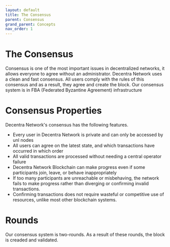```yaml
---
layout: default
title: The Consensus
parent: Consensus
grand_parent: Concepts
nav_order: 1
---
```


# The Consensus

Consensus is one of the most important issues in decentralized networks, it allows everyone to agree without an administrator. Decentra Network uses a clean and fast consensus. All users comply with the rules of this consensus and as a result, they agree and create the block. Our consensus system is in FBA (Federated Byzantine Agreement) infrastructure

# Consensus Properties

Decentra Network's consensus has the following features.

- Every user in Decentra Network is private and can only be accessed by unl nodes
- All users can agree on the latest state, and which transactions have occurred in which order
- All valid transactions are processed without needing a central operator failure
- Decentra Network Blockchain can make progress even if some participants join, leave, or behave inappropriately
- If too many participants are unreachable or misbehaving, the network fails to make progress rather than diverging or confirming invalid transactions.
- Confirming transactions does not require wasteful or competitive use of resources, unlike most other blockchain systems.

# Rounds

Our consensus system is two-rounds. As a result of these rounds, the block is creaded and validated.
